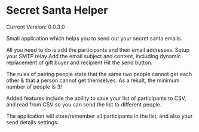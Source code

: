 Secret Santa Helper
=================

Current Version: 0.0.3.0

Small application which helps you to send out your secret santa emails.

All you need to do is add the participants and their email addresses.
Setup your SMTP relay
Add the email subject and content, including dynamic replacement of gift buyer and recipient
Hit the send button.

The rules of pairing people state that the same two people cannot get each other & that a person cannot get themselves.
As a result, the minimum number of people is 3!

Added features include the ability to save your list of participants to CSV, and read from CSV so you can send the list to different people.

The application will store/remember all participants in the list, and also your send details settings